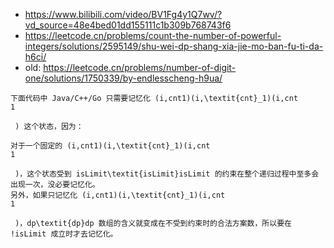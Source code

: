 - https://www.bilibili.com/video/BV1Fg4y1Q7wv/?vd_source=48e4bed01dd155111c1b309b768743f6
- https://leetcode.cn/problems/count-the-number-of-powerful-integers/solutions/2595149/shu-wei-dp-shang-xia-jie-mo-ban-fu-ti-da-h6ci/
- old: https://leetcode.cn/problems/number-of-digit-one/solutions/1750339/by-endlesscheng-h9ua/

```
下面代码中 Java/C++/Go 只需要记忆化 (i,cnt1)(i,\textit{cnt}_1)(i,cnt 
1
​
 ) 这个状态，因为：

对于一个固定的 (i,cnt1)(i,\textit{cnt}_1)(i,cnt 
1
​
 )，这个状态受到 isLimit\textit{isLimit}isLimit 的约束在整个递归过程中至多会出现一次，没必要记忆化。
另外，如果只记忆化 (i,cnt1)(i,\textit{cnt}_1)(i,cnt 
1
​
 )，dp\textit{dp}dp 数组的含义就变成在不受到约束时的合法方案数，所以要在 !isLimit 成立时才去记忆化。


```
